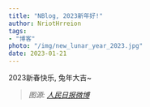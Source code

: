```yaml
---
title: "NBlog, 2023新年好!"
author: NriotHrreion
tags:
- "博客"
photo: "/img/new_lunar_year_2023.jpg"
date: 2023-01-21
---
```


2023新春快乐, 兔年大吉~

> *图源: [人民日报微博](https://weibo.com/2803301701/MpdrCt2C9)*
